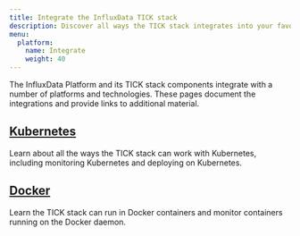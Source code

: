 ```yaml
---
title: Integrate the InfluxData TICK stack
description: Discover all ways the TICK stack integrates into your favorite projects.
menu:
  platform:
    name: Integrate
    weight: 40
---
```


The InfluxData Platform and its TICK stack components integrate with a number of
platforms and technologies. These pages document the integrations and provide
links to additional material.

## [Kubernetes](/platform/integrations/kubernetes)  
Learn about all the ways the TICK stack can work with Kubernetes, including
monitoring Kubernetes and deploying on Kubernetes.

## [Docker](/platform/integrations/docker)
Learn the TICK stack can run in Docker containers and monitor containers running
on the Docker daemon.
